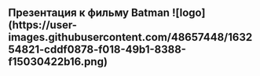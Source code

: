 <h2>Презентация к фильму Batman</2>
![logo](https://user-images.githubusercontent.com/48657448/163254821-cddf0878-f018-49b1-8388-f15030422b16.png)
